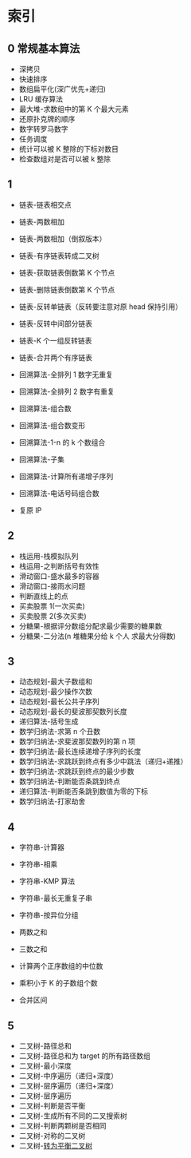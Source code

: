 # 索引

## 0 常规基本算法

- 深拷贝
- 快速排序
- 数组扁平化(深广优先+递归)
- LRU 缓存算法
- 最大堆-求数组中的第 K 个最大元素
- 还原扑克牌的顺序
- 数字转罗马数字
- 任务调度
- 统计可以被 K 整除的下标对数目
- 检查数组对是否可以被 k 整除

## 1

- 链表-链表相交点
- 链表-两数相加
- 链表-两数相加（倒叙版本）
- 链表-有序链表转成二叉树
- 链表-获取链表倒数第 K 个节点
- 链表-删除链表倒数第 K 个节点
- 链表-反转单链表（反转要注意对原 head 保持引用）
- 链表-反转中间部分链表
- 链表-K 个一组反转链表
- 链表-合并两个有序链表

- 回溯算法-全排列 1 数字无重复
- 回溯算法-全排列 2 数字有重复
- 回溯算法-组合数
- 回溯算法-组合数变形
- 回溯算法-1-n 的 k 个数组合
- 回溯算法-子集
- 回溯算法-计算所有递增子序列
- 回溯算法-电话号码组合数
- 复原 IP

## 2

- 栈运用-栈模拟队列
- 栈运用-之判断括号有效性
- 滑动窗口-盛水最多的容器
- 滑动窗口-接雨水问题
- 判断直线上的点
- 买卖股票 1(一次买卖)
- 买卖股票 2(多次买卖)
- 分糖果-根据评分数组分配求最少需要的糖果数
- 分糖果-二分法(n 堆糖果分给 k 个人 求最大分得数)

## 3

- 动态规划-最大子数组和
- 动态规划-最少操作次数
- 动态规划-最长公共子序列
- 动态规划-最长的斐波那契数列长度
- 递归算法-括号生成
- 数学归纳法-求第 n 个丑数
- 数学归纳法-求斐波那契数列的第 n 项
- 数学归纳法-最长连续递增子序列的长度
- 数学归纳法-求跳跃到终点有多少中跳法（递归+递推）
- 数学归纳法-求跳跃到终点的最少步数
- 数学归纳法-判断能否条跳到终点
- 递归算法-判断能否条跳到数值为零的下标
- 数学归纳法-打家劫舍

## 4

- 字符串-计算器
- 字符串-相乘
- 字符串-KMP 算法
- 字符串-最长无重复子串
- 字符串-按异位分组

- 两数之和
- 三数之和
- 计算两个正序数组的中位数
- 乘积小于 K 的子数组个数
- 合并区间

## 5

- 二叉树-路径总和
- 二叉树-路径总和为 target 的所有路径数组
- 二叉树-最小深度
- 二叉树-中序遍历（递归+深度）
- 二叉树-层序遍历（递归+深度）
- 二叉树-层序遍历
- 二叉树-判断是否平衡
- 二叉树-生成所有不同的二叉搜索树
- 二叉树-判断两颗树是否相同
- 二叉树-对称的二叉树
- 二叉树-[转为平衡二叉树](https://juejin.cn/post/6975163255572398110)
